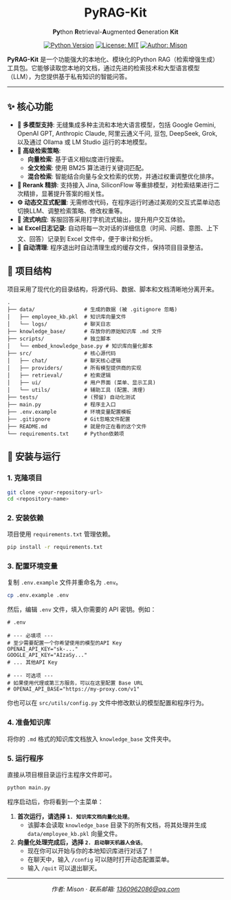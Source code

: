<div align="center">

# PyRAG-Kit

**Py**thon **R**etrieval-**A**ugmented **G**eneration **Kit**

</div>

<div align="center">

[![Python Version](https://img.shields.io/badge/Python-3.9%2B-blue.svg)](https://www.python.org/)
[![License: MIT](https://img.shields.io/badge/License-MIT-yellow.svg)](https://opensource.org/licenses/MIT)
[![Author: Mison](https://img.shields.io/badge/Author-Mison-brightgreen)](mailto:1360962086@qq.com)

</div>

**PyRAG-Kit** 是一个功能强大的本地化、模块化的Python RAG（检索增强生成）工具包。它能够读取您本地的文档，通过先进的检索技术和大型语言模型（LLM），为您提供基于私有知识的智能问答。

---

## ✨ 核心功能

- **🔌 多模型支持**: 无缝集成多种主流和本地大语言模型，包括 Google Gemini, OpenAI GPT, Anthropic Claude, 阿里云通义千问, 豆包, DeepSeek, Grok, 以及通过 Ollama 或 LM Studio 运行的本地模型。
- **🚀 高级检索策略**:
    - **向量检索**: 基于语义相似度进行搜索。
    - **全文检索**: 使用 BM25 算法进行关键词匹配。
    - **混合检索**: 智能结合向量与全文检索的优势，并通过权重调整优化排序。
- **🔄 Rerank 精排**: 支持接入 Jina, SiliconFlow 等重排模型，对检索结果进行二次精排，显著提升答案的相关性。
- **⚙️ 动态交互式配置**: 无需修改代码，在程序运行时通过美观的交互式菜单动态切换LLM、调整检索策略、修改权重等。
- **📄 流式响应**: 客服回答采用打字机流式输出，提升用户交互体验。
- **📊 Excel日志记录**: 自动将每一次对话的详细信息（时间、问题、意图、上下文、回答）记录到 Excel 文件中，便于审计和分析。
- **🧹 自动清理**: 程序退出时自动清理生成的缓存文件，保持项目目录整洁。

## 📂 项目结构

项目采用了现代化的目录结构，将源代码、数据、脚本和文档清晰地分离开来。

```
.
├── data/                # 生成的数据 (被 .gitignore 忽略)
│   ├── employee_kb.pkl  # 知识库向量文件
│   └── logs/            # 聊天日志
├── knowledge_base/      # 存放你的原始知识库 .md 文件
├── scripts/             # 独立脚本
│   └── embed_knowledge_base.py # 知识库向量化脚本
├── src/                 # 核心源代码
│   ├── chat/            # 聊天核心逻辑
│   ├── providers/       # 所有模型提供商的实现
│   ├── retrieval/       # 检索逻辑
│   ├── ui/              # 用户界面 (菜单、显示工具)
│   └── utils/           # 辅助工具 (配置、清理)
├── tests/               # (预留) 自动化测试
├── main.py              # 程序主入口
├── .env.example         # 环境变量配置模板
├── .gitignore           # Git忽略文件配置
├── README.md            # 就是你正在看的这个文件
└── requirements.txt     # Python依赖项
```

## 🚀 安装与运行

### 1. 克隆项目

```bash
git clone <your-repository-url>
cd <repository-name>
```

### 2. 安装依赖

项目使用 `requirements.txt` 管理依赖。

```bash
pip install -r requirements.txt
```

### 3. 配置环境变量

复制 `.env.example` 文件并重命名为 `.env`。

```bash
cp .env.example .env
```

然后，编辑 `.env` 文件，填入你需要的 API 密钥。例如：

```env
# .env

# --- 必填项 ---
# 至少需要配置一个你希望使用的模型的API Key
OPENAI_API_KEY="sk-..."
GOOGLE_API_KEY="AIzaSy..."
# ... 其他API Key

# --- 可选项 ---
# 如果使用代理或第三方服务，可以在这里配置 Base URL
# OPENAI_API_BASE="https://my-proxy.com/v1"
```

你也可以在 `src/utils/config.py` 文件中修改默认的模型配置和程序行为。

### 4. 准备知识库

将你的 `.md` 格式的知识库文档放入 `knowledge_base` 文件夹中。

### 5. 运行程序

直接从项目根目录运行主程序文件即可。

```bash
python main.py
```

程序启动后，你将看到一个主菜单：

1.  **首次运行，请选择 `1. 知识库文档向量化处理`**。
    -   该脚本会读取 `knowledge_base` 目录下的所有文档，将其处理并生成 `data/employee_kb.pkl` 向量文件。
2.  **向量化处理完成后，选择 `2. 启动聊天机器人会话`**。
    -   现在你可以开始与你的本地知识库进行对话了！
    -   在聊天中，输入 `/config` 可以随时打开动态配置菜单。
    -   输入 `/quit` 可以退出聊天。

---

<div align="center">

*作者: Mison* · *联系邮箱: 1360962086@qq.com*

</div>
